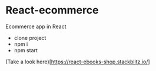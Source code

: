 # React-ecommerce

Ecommerce app in React

- clone project
- npm i
- npm start

(Take a look here)[https://react-ebooks-shop.stackblitz.io/]

